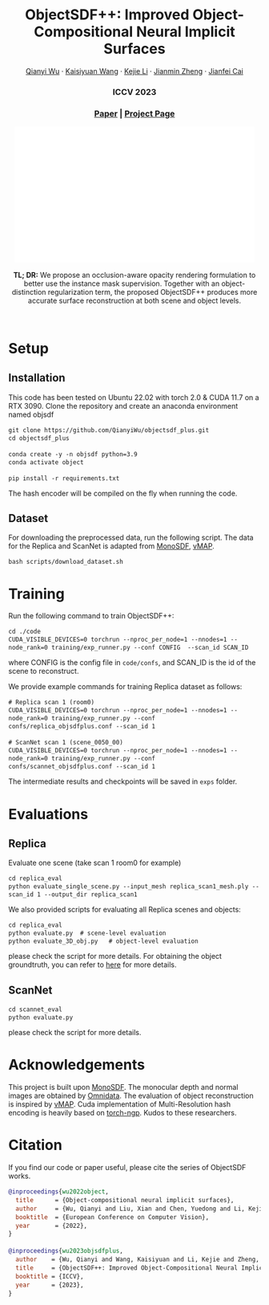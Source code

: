 <p align="center">

  <h1 align="center">ObjectSDF++: Improved Object-Compositional Neural Implicit Surfaces</h1>
  <p align="center">
    <a href="http://qianyiwu.github.io/">Qianyi Wu</a>
    ·
    <a href="https://scholar.google.com/citations?user=2Pedf3EAAAAJ">Kaisiyuan Wang</a>
    ·
    <a href="https://likojack.github.io/kejieli/#/home">Kejie Li</a>
    ·
    <a href="https://scholar.google.com/citations?user=sGCf2k0AAAAJ">Jianmin Zheng</a>
    ·
    <a href="https://jianfei-cai.github.io/">Jianfei Cai</a>

  </p>
  <h3 align="center">ICCV 2023</h3>
  <h3 align="center"><a href="http://arxiv.org/abs/2308.07868">Paper</a> | <a href="https://qianyiwu.github.io/objectsdf++">Project Page</a></h3>
  <div align="center"></div>
</p>

<p align="center">
  <a href="">
    <img src="./media/teaser.gif" alt="Logo" width="95%">
  </a>
</p>

<p align="center">
<strong>TL; DR:</strong> We propose an occlusion-aware opacity rendering formulation to better use the instance mask supervision. Together with an object-distinction regularization term, the proposed ObjectSDF++ produces more accurate surface reconstruction at both scene and object levels.
</p>
<br>

# Setup

## Installation
This code has been tested on Ubuntu 22.02 with torch 2.0 & CUDA 11.7 on a RTX 3090.
Clone the repository and create an anaconda environment named objsdf
```
git clone https://github.com/QianyiWu/objectsdf_plus.git
cd objectsdf_plus

conda create -y -n objsdf python=3.9
conda activate object

pip install -r requirements.txt
```
The hash encoder will be compiled on the fly when running the code.

## Dataset
For downloading the preprocessed data, run the following script. The data for the Replica and ScanNet is adapted from [MonoSDF](https://github.com/autonomousvision/monosdf), [vMAP](https://github.com/kxhit/vMAP).
```
bash scripts/download_dataset.sh
```
# Training

Run the following command to train ObjectSDF++:
```
cd ./code
CUDA_VISIBLE_DEVICES=0 torchrun --nproc_per_node=1 --nnodes=1 --node_rank=0 training/exp_runner.py --conf CONFIG  --scan_id SCAN_ID
```
where CONFIG is the config file in `code/confs`, and SCAN_ID is the id of the scene to reconstruct.

We provide example commands for training Replica dataset as follows:
```
# Replica scan 1 (room0)
CUDA_VISIBLE_DEVICES=0 torchrun --nproc_per_node=1 --nnodes=1 --node_rank=0 training/exp_runner.py --conf confs/replica_objsdfplus.conf --scan_id 1

# ScanNet scan 1 (scene_0050_00)
CUDA_VISIBLE_DEVICES=0 torchrun --nproc_per_node=1 --nnodes=1 --node_rank=0 training/exp_runner.py --conf confs/scannet_objsdfplus.conf --scan_id 1

```
The intermediate results and checkpoints will be saved in ``exps`` folder. 

# Evaluations

## Replica
Evaluate one scene (take scan 1 room0 for example)
```
cd replica_eval
python evaluate_single_scene.py --input_mesh replica_scan1_mesh.ply --scan_id 1 --output_dir replica_scan1
```

We also provided scripts for evaluating all Replica scenes and objects:
```
cd replica_eval
python evaluate.py  # scene-level evaluation
python evaluate_3D_obj.py   # object-level evaluation
```
please check the script for more details. For obtaining the object groundtruth, you can refer to [here](https://github.com/kxhit/vMAP#dataset) for more details.

## ScanNet
```
cd scannet_eval
python evaluate.py
```
please check the script for more details.

# Acknowledgements
This project is built upon [MonoSDF](https://github.com/autonomousvision/monosdf). The monocular depth and normal images are obtained by [Omnidata](https://omnidata.vision). The evaluation of object reconstruction is inspired by [vMAP](https://github.com/kxhit/vMAP). Cuda implementation of Multi-Resolution hash encoding is heavily based on [torch-ngp](https://github.com/ashawkey/torch-ngp). Kudos to these researchers.


# Citation
If you find our code or paper useful, please cite the series of ObjectSDF works.
```BibTeX
@inproceedings{wu2022object,
  title      = {Object-compositional neural implicit surfaces},
  author     = {Wu, Qianyi and Liu, Xian and Chen, Yuedong and Li, Kejie and Zheng, Chuanxia and Cai, Jianfei and Zheng, Jianmin},
  booktitle  = {European Conference on Computer Vision},
  year       = {2022},
}

@inproceedings{wu2023objsdfplus,
  author    = {Wu, Qianyi and Wang, Kaisiyuan and Li, Kejie and Zheng, Jianmin and Cai, Jianfei},
  title     = {ObjectSDF++: Improved Object-Compositional Neural Implicit Surfaces},
  booktitle = {ICCV},
  year      = {2023},
}
```

